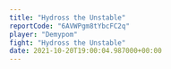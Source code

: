 ```yaml
---
title: "Hydross the Unstable"
reportCode: "6AVWPgm8tYbcFC2q"
player: "Demypom"
fight: "Hydross the Unstable"
date: 2021-10-20T19:00:04.987000+00:00
---
```

